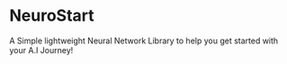 # NeuroStart
A Simple lightweight Neural Network Library to help you get started with your A.I Journey!
